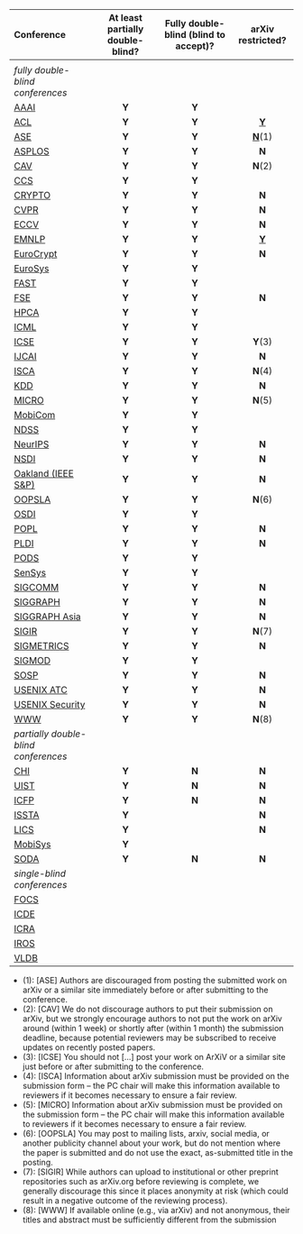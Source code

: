 | Conference | At least partially double-blind? | Fully double-blind (blind to accept)? | arXiv restricted? |
| :--        | :--:      | :--:    | :--:    |
|            |           |         |         |
| _fully double-blind conferences_ | |
| [AAAI](https://aaai.org/Conferences/AAAI-20/aaai20call/)        | **Y**     | **Y** |  |
| [ACL](https://acl2020.org/calls/papers/)        | **Y**     | **Y** | [**Y**](https://acl2020.org/calls/papers/#important-anonymity-period) |
| [ASE](https://conf.researchr.org/track/ase-2020/ase-2020-papers)        | **Y**     | **Y** | [**N**](https://conf.researchr.org/track/ase-2020/ase-2020-papers#FAQs-on-Double-Blind)(1) |
| [ASPLOS](https://asplos-conference.org/submissions/)        | **Y**     | **Y** | **N** |
| [CAV](http://i-cav.org/2020/call-for-papers/)        | **Y**     | **Y** | **N**(2) |
| [CCS](https://www.sigsac.org/ccs/CCS2020/call-for-papers.html)        | **Y**     | **Y** |  |
| [CRYPTO](https://crypto.iacr.org/2020/callforpapers.html)        | **Y**     | **Y** | **N** |
| [CVPR](http://cvpr2020.thecvf.com/submission/main-conference/author-guidelines#call-for-papers)        | **Y**     | **Y** | **N** |
| [ECCV](https://eccv2020.eu/author-instructions/)        | **Y**     | **Y** | **N** |
| [EMNLP](https://2020.emnlp.org/call-for-papers)        | **Y**     | **Y** | [**Y**](https://www.emnlp-ijcnlp2019.org/calls/papers) |
| [EuroCrypt](https://eurocrypt.iacr.org/2020/callforpapers.html)        | **Y**     | **Y** | **N** |
| [EuroSys](https://www.eurosys2020.org/call-for-papers/)        | **Y**     | **Y** |  |
| [FAST](https://www.usenix.org/conference/fast20/call-for-papers)        | **Y**     | **Y** |  |
| [FSE](https://2020.esec-fse.org/track/fse-2020-papers)        | **Y**     | **Y** | **N** |
| [HPCA](https://www.hpca-conf.org/2020/calls/)        | **Y**     | **Y** |  |
| [ICML](https://icml.cc/Conferences/2020/CallForPapers)        | **Y**     | **Y** |  |
| [ICSE](https://conf.researchr.org/track/icse-2020/icse-2020-papers#Submitting-to-ICSE-Q-A)        | **Y**     | **Y** | **Y**(3) |
| [IJCAI](https://ijcai20.org/call-for-papers.html)        | **Y**     | **Y** | **N** |
| [ISCA](https://www.iscaconf.org/isca2020/submit/guidelines.html)        | **Y**     | **Y** | **N**(4) |
| [KDD](https://www.kdd.org/kdd2020/calls/view/kdd-2020-call-for-research-papers)        | **Y**     | **Y** | **N** |
| [MICRO](https://www.microarch.org/micro52/submit/guidelines.html)        | **Y**     | **Y** | **N**(5) |
| [MobiCom](https://sigmobile.org/mobicom/2020/)        | **Y**     | **Y** |  |
| [NDSS](https://www.ndss-symposium.org/ndss2020/call-for-papers/)        | **Y**     | **Y** |  |
| [NeurIPS](https://nips.cc/Conferences/2019/CallForPapers)        | **Y**     | **Y** | **N** |
| [NSDI](https://www.usenix.org/conference/nsdi20/call-for-papers)        | **Y**     | **Y** | **N** |
| [Oakland (IEEE S&P)](https://www.ieee-security.org/TC/SP2020/cfpapers.html)        | **Y**     | **Y** | **N** |
| [OOPSLA](https://2020.splashcon.org/track/splash-2020-oopsla#Call-for-Papers)        | **Y**     | **Y** | **N**(6) |
| [OSDI](https://www.usenix.org/conference/osdi20/call-for-papers)        | **Y**     | **Y** |  |
| [POPL](https://popl24.sigplan.org/track/POPL-2024-popl-research-papers)        | **Y**     | **Y** | **N** |
| [PLDI](https://pldi20.sigplan.org/track/pldi-2020-papers#FAQ-on-Double-Blind-Reviewing)        | **Y**     | **Y** | **N** |
| [PODS](https://2021.sigmod.org/calls_papers_pods_research.shtml)        | **Y**     | **Y** |  |
| [SenSys](http://sensys.acm.org/2020/cfp/)        | **Y**     | **Y** |  |
| [SIGCOMM](https://conferences.sigcomm.org/sigcomm/2020/submission.html)        | **Y**     | **Y** | **N** |
| [SIGGRAPH](https://s2020.siggraph.org/submissions/technical-papers-submissions/technical-papers-submissions-faq/)        | **Y**     | **Y** | **N** |
| [SIGGRAPH Asia](https://sa2019.siggraph.org/submissions/technical-papers)        | **Y**     | **Y** | **N** |
| [SIGIR](https://sigir.org/sigir2020/call-for-full-papers/)        | **Y**     | **Y** | **N**(7) |
| [SIGMETRICS](https://www.sigmetrics.org/sigmetrics2020/call_for_papers.html)        | **Y**     | **Y** | **N** |
| [SIGMOD](https://sigmod2020.org/calls_papers_sigmod_research.shtml)        | **Y**     | **Y** |  |
| [SOSP](https://sosp2021.mpi-sws.org/cfp.html)        | **Y**     | **Y** | **N** |
| [USENIX ATC](https://www.usenix.org/conference/atc20/call-for-papers)        | **Y**     | **Y** | **N** |
| [USENIX Security](https://www.usenix.org/sites/default/files/sec20_cfp_101519.pdf)        | **Y**     | **Y** | **N** |
| [WWW](https://www2020.thewebconf.org/call-for-contributions#instructions)        | **Y**     | **Y** | **N**(8) |
| _partially double-blind conferences_ | |
| [CHI](https://chi2020.acm.org/authors/papers/chi-anonymisation-policy/)        | **Y**     | **N** | **N** |
| [UIST](https://uist.acm.org/uist2019/author-guide/index.html#ano)        | **Y**     | **N** | **N** |
| [ICFP](https://conf.researchr.org/track/icfp-2020/icfp-2020-papers#Call-for-Papers)        | **Y**     | **N** | **N** |
| [ISSTA](https://conf.researchr.org/track/issta-2020/issta-2020-papers#Double-Blind-Reviewing)        | **Y**     |  | **N** |
| [LICS](https://lics.siglog.org/lics20/cfp.php)        | **Y**     |  | **N** |
| [MobiSys](https://www.sigmobile.org/mobisys/2020/cfp/)        | **Y**     |  |  |
| [SODA](https://www.siam.org/conferences/cm/submissions-and-deadlines/soda22-submissions-deadlines)        | **Y**     | **N** | **N** |
| _single-blind conferences_ | |
| [FOCS](http://focs2019.cs.jhu.edu/cfp/)        |      |  |  |
| [ICDE](https://www.utdallas.edu/icde/call.html)        |      |  |  |
| [ICRA](https://www.icra2020.org/call-for-papers)        |      |  |  |
| [IROS](http://www.iros2020.org/2submission/CallforPapers.html)        |      |  |  |
| [VLDB](http://vldb.org/pvldb/vol15-submission/)        |      |  |  |

 * (1): [ASE] Authors are discouraged from posting the submitted work on arXiv or a similar site immediately before or after submitting to the conference.
 * (2): [CAV] We do not discourage authors to put their submission on arXiv, but we strongly encourage authors to not put the work on arXiv around (within 1 week) or shortly after (within 1 month) the submission deadline, because potential reviewers may be subscribed to receive updates on recently posted papers.
 * (3): [ICSE] You should not [...] post your work on ArXiV or a similar site just before or after submitting to the conference.
 * (4): [ISCA] Information about arXiv submission  must be provided on the submission form – the PC chair will make this information available to reviewers if it becomes necessary to ensure a fair review.
 * (5): [MICRO] Information about arXiv submission  must be provided on the submission form – the PC chair will make this information available to reviewers if it becomes necessary to ensure a fair review.
 * (6): [OOPSLA] You may post to mailing lists, arxiv, social media, or another publicity channel about your work, but do not mention where the paper is submitted and do not use the exact, as-submitted title in the posting.
 * (7): [SIGIR] While authors can upload to institutional or other preprint repositories such as arXiv.org before reviewing is complete, we generally discourage this since it places anonymity at risk (which could result in a negative outcome of the reviewing process).
 * (8): [WWW] If available online (e.g., via arXiv) and not anonymous, their titles and abstract must be sufficiently different from the submission
